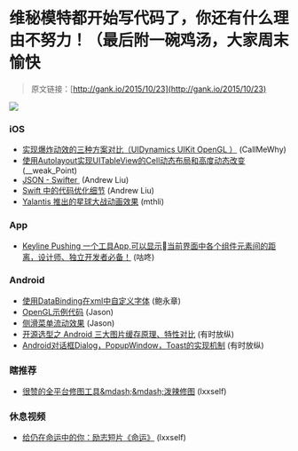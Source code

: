 # 维秘模特都开始写代码了，你还有什么理由不努力！（最后附一碗鸡汤，大家周末愉快

> 原文链接：[http://gank.io/2015/10/23](http://gank.io/2015/10/23)

![](http://ww4.sinaimg.cn/large/7a8aed7bjw1exav03j43nj20hs0qoq79.jpg)

### iOS

* [实现爆炸动效的三种方案对比（UIDynamics UIKit OpenGL ）](https://yalantis.com/blog/uidynamics) (CallMeWhy)
* [使用Autolayout实现UITableView的Cell动态布局和高度动态改变](http://codingobjc.com/blog/2014/10/15/shi) (__weak_Point)
* [JSON - Swifter&nbsp;](http://swifter.tips/json/) (Andrew Liu)
* [Swift 中的代码优化细节](http://blog.callmewhy.com/2015/10/21/extension) (Andrew Liu)
* [Yalantis 推出的星球大战动画效果](https://github.com/Yalantis/StarWars.iOS) (mthli)

### App

* [Keyline Pushing 一个工具App,可以显示当前界面中各个组件元素间的距离，设计师、独立开发者必备！](http://weibo.com/1874136301/D0rvHD8OH?type=comment) (咕咚)

### Android

* [使用DataBinding在xml中自定义字体](https://github.com/lisawray/fontbinding) (鲍永章)
* [OpenGL示例代码](https://github.com/JimSeker/opengl) (Jason)
* [侧滑菜单流动效果](https://github.com/mxn21/FlowingDrawer) (Jason)
* [开源选型之 Android 三大图片缓存原理、特性对比](http://mp.weixin.qq.com/s?__biz=MzAxNjI3MDkzOQ==&amp) (有时放纵)
* [Android对话框Dialog，PopupWindow，Toast的实现机制](http://blog.csdn.net/feiduclear_up/article/details/49080587) (有时放纵)

### 瞎推荐

* [很赞的全平台修图工具&amp;mdash;&amp;mdash;泼辣修图](http://www.polaxiong.com/) (lxxself)

### 休息视频

* [给仍在命运中的你：励志短片《命运》](http://www.miaopai.com/show/PZkSgFplc5bB6uhBCE1Juw__.htm) (lxxself)

